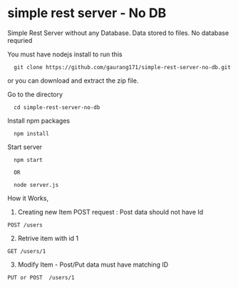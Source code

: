 simple rest server - No DB
=========

Simple Rest Server without any Database. Data stored to files. No database requried 

You must have nodejs install to run this 
```
  git clone https://github.com/gaurang171/simple-rest-server-no-db.git
```
or you can download and extract the zip file. 


Go to the directory
```
  cd simple-rest-server-no-db
```  

Install npm packages 
```  
  npm install
```


Start server
```
  npm start  
  
  OR
  
  node server.js
```


How it Works,

1. Creating new Item
POST request : Post data should not have Id
  ```
  POST /users 
  ```

2. Retrive item with id 1
  ```
  GET /users/1 
  ```

3. Modify Item  - Post/Put data must have matching ID
  ```
  PUT or POST  /users/1
  ```





